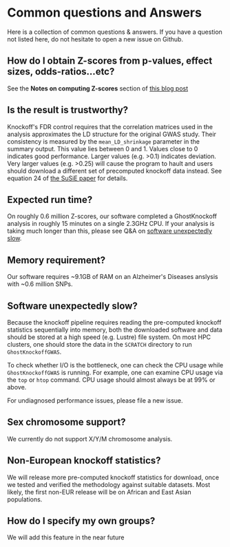 
# Common questions and Answers

Here is a collection of common questions & answers. If you have a question not listed here, do not hesitate to open a new issue on Github. 

## How do I obtain Z-scores from p-values, effect sizes, odds-ratios...etc?

See the **Notes on computing Z-scores** section of [this blog post](https://huwenboshi.github.io/data%20management/2017/11/23/tips-for-formatting-gwas-summary-stats.html)


## Is the result is trustworthy?

Knockoff's FDR control requires that the correlation matrices used in the analysis approximates the LD structure for the original GWAS study. Their consistency is measured by the `mean_LD_shrinkage` parameter in the summary output. This value lies between 0 and 1. Values close to 0 indicates good performance. Larger values (e.g. >0.1) indicates deviation. Very larger values (e.g. >0.25) will cause the program to hault and users should download a different set of precomputed knockoff data instead. See equation 24 of [the SuSiE paper](https://journals.plos.org/plosgenetics/article?id=10.1371/journal.pgen.1010299) for details. 

## Expected run time? 

On roughly 0.6 million Z-scores, our software completed a GhostKnockoff analysis in roughly 15 minutes on a single 2.3GHz CPU. If your analysis is taking much longer than this, please see Q&A on [software unexpectedly slow](https://biona001.github.io/GhostKnockoffGWAS/dev/man/FAQ/#Software-unexpectedly-slow?).

## Memory requirement?

Our software requires ~9.1GB of RAM on an Alzheimer's Diseases anslysis with ~0.6 million SNPs. 

## Software unexpectedly slow?

Because the knockoff pipeline requires reading the pre-computed knockoff statistics sequentially into memory, both the downloaded software and data should be stored at a high speed (e.g. Lustre) file system. On most HPC clusters, one should store the data in the `SCRATCH` directory to run `GhostKnockoffGWAS`. 

To check whether I/O is the bottleneck, one can check the CPU usage while `GhostKnockoffGWAS` is running. For example, one can examine CPU usage via the `top` or `htop` command. CPU usage should almost always be at 99% or above.  

For undiagnosed performance issues, please file a new issue. 

## Sex chromosome support?

We currently do not support X/Y/M chromosome analysis.

## Non-European knockoff statistics?

We will release more pre-computed knockoff statistics for download, once we tested and verified the methodology against suitable datasets. Most likely, the first non-EUR release will be on African and East Asian populations. 

## How do I specify my own groups?

We will add this feature in the near future
